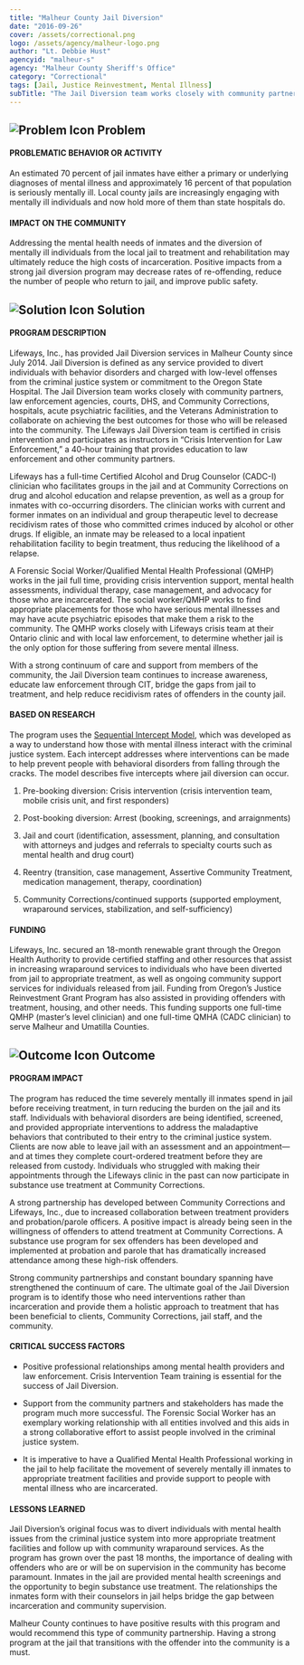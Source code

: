 ```yaml
---
title: "Malheur County Jail Diversion"
date: "2016-09-26"
cover: /assets/correctional.png
logo: /assets/agency/malheur-logo.png
author: "Lt. Debbie Hust"
agencyid: "malheur-s"
agency: "Malheur County Sheriff's Office"
category: "Correctional"
tags: [Jail, Justice Reinvestment, Mental Illness]
subTitle: "The Jail Diversion team works closely with community partners, law enforcement agencies, courts, DHS, and Community Corrections, hospitals, acute psychiatric facilities, and the Veterans Administration to collaborate on achieving the best outcomes for those who will be released into the community."
---
```


## ![Problem Icon](https://github.com/google/material-design-icons/raw/master/alert/1x_web/ic_error_outline_black_48dp.png "Problem") Problem

#### PROBLEMATIC BEHAVIOR OR ACTIVITY

An estimated 70 percent of jail inmates have either a primary or underlying diagnoses of mental illness and approximately 16 percent of that population is seriously mentally ill. Local county jails are increasingly engaging with mentally ill individuals and now hold more of them than state hospitals do.

#### IMPACT ON THE COMMUNITY

Addressing the mental health needs of inmates and the diversion of mentally ill individuals from the local jail to treatment and rehabilitation may ultimately reduce the high costs of incarceration. Positive impacts from a strong jail diversion program may decrease rates of re-offending, reduce the number of people who return to jail, and improve public safety.

## ![Solution Icon](https://github.com/google/material-design-icons/raw/master/action/1x_web/ic_lightbulb_outline_black_48dp.png "Solution") Solution

#### PROGRAM DESCRIPTION

Lifeways, Inc., has provided Jail Diversion services in Malheur County since July 2014. Jail Diversion is defined as any service provided to divert individuals with behavior disorders and charged with low-level offenses from the criminal justice system or commitment to the Oregon State Hospital. The Jail Diversion team works closely with community partners, law enforcement agencies, courts, DHS, and Community Corrections, hospitals, acute psychiatric facilities, and the Veterans Administration to collaborate on achieving the best outcomes for those who will be released into the community. The Lifeways Jail Diversion team is certified in crisis intervention and participates as instructors in “Crisis Intervention for Law Enforcement,” a 40-hour training that provides education to law enforcement and other community partners.

Lifeways has a full-time Certified Alcohol and Drug Counselor (CADC-I) clinician who facilitates groups in the jail and at Community Corrections on drug and alcohol education and relapse prevention, as well as a group for inmates with co-occurring disorders. The clinician works with current and former inmates on an individual and group therapeutic level to decrease recidivism rates of those who committed crimes induced by alcohol or other drugs. If eligible, an inmate may be released to a local inpatient rehabilitation facility to begin treatment, thus reducing the likelihood of a relapse.

A Forensic Social Worker/Qualified Mental Health Professional (QMHP) works in the jail full time, providing crisis intervention support, mental health assessments, individual therapy, case management, and advocacy for those who are incarcerated. The social worker/QMHP works to find appropriate placements for those who have serious mental illnesses and may have acute psychiatric episodes that make them a risk to the community. The QMHP works closely with Lifeways crisis team at their Ontario clinic and with local law enforcement, to determine whether jail is the only option for those suffering from severe mental illness.

With a strong continuum of care and support from members of the community, the Jail Diversion team continues to increase awareness, educate law enforcement through CIT, bridge the gaps from jail to treatment, and help reduce recidivism rates of offenders in the county jail.

#### BASED ON RESEARCH

The program uses the [Sequential Intercept Model](https://ps.psychiatryonline.org/doi/pdf/10.1176/ps.2006.57.4.544), which was developed as a way to understand how those with mental illness interact with the criminal justice system. Each intercept addresses where interventions can be made to help prevent people with behavioral disorders from falling through the cracks. The model describes five intercepts where jail diversion can occur.

1. Pre-booking diversion: Crisis intervention (crisis intervention team, mobile crisis unit, and first responders)

2. Post-booking diversion: Arrest (booking, screenings, and arraignments)

3. Jail and court (identification, assessment, planning, and consultation with attorneys and judges and referrals to specialty courts such as mental health and drug court)

4. Reentry (transition, case management, Assertive Community Treatment, medication management, therapy, coordination)

5. Community Corrections/continued supports (supported employment, wraparound services, stabilization, and self-sufficiency)

#### FUNDING

Lifeways, Inc. secured an 18-month renewable grant through the Oregon Health Authority to provide certified staffing and other resources that assist in increasing wraparound services to individuals who have been diverted from jail to appropriate treatment, as well as ongoing community support services for individuals released from jail. Funding from Oregon’s Justice Reinvestment Grant Program has also assisted in providing offenders with treatment, housing, and other needs. This funding supports one full-time QMHP (master’s level clinician) and one full-time QMHA (CADC clinician) to serve Malheur and Umatilla Counties.

## ![Outcome Icon](https://github.com/google/material-design-icons/raw/master/action/1x_web/ic_view_list_black_48dp.png "Outcome") Outcome

#### PROGRAM IMPACT

The program has reduced the time severely mentally ill inmates spend in jail before receiving treatment, in turn reducing the burden on the jail and its staff. Individuals with behavioral disorders are being identified, screened, and provided appropriate interventions to address the maladaptive behaviors that contributed to their entry to the criminal justice system. Clients are now able to leave jail with an assessment and an appointment—and at times they complete court-ordered treatment before they are released from custody. Individuals who struggled with making their appointments through the Lifeways clinic in the past can now participate in substance use treatment at Community Corrections.

A strong partnership has developed between Community Corrections and Lifeways, Inc., due to increased collaboration between treatment providers and probation/parole officers. A positive impact is already being seen in the willingness of offenders to attend treatment at Community Corrections. A substance use program for sex offenders has been developed and implemented at probation and parole that has dramatically increased attendance among these high-risk offenders.

Strong community partnerships and constant boundary spanning have strengthened the continuum of care. The ultimate goal of the Jail Diversion program is to identify those who need interventions rather than incarceration and provide them a holistic approach to treatment that has been beneficial to clients, Community Corrections, jail staff, and the community.

#### CRITICAL SUCCESS FACTORS

* Positive professional relationships among mental health providers and law enforcement. Crisis Intervention Team training is essential for the success of Jail Diversion.

* Support from the community partners and stakeholders has made the program much more successful. The Forensic Social Worker has an exemplary working relationship with all entities involved and this aids in a strong collaborative effort to assist people involved in the criminal justice system.

* It is imperative to have a Qualified Mental Health Professional working in the jail to help facilitate the movement of severely mentally ill inmates to appropriate treatment facilities and provide support to people with mental illness who are incarcerated.

#### LESSONS LEARNED

Jail Diversion’s original focus was to divert individuals with mental health issues from the criminal justice system into more appropriate treatment facilities and follow up with community wraparound services. As the program has grown over the past 18 months, the importance of dealing with offenders who are or will be on supervision in the community has become paramount. Inmates in the jail are provided mental health screenings and the opportunity to begin substance use treatment. The relationships the inmates form with their counselors in jail helps bridge the gap between incarceration and community supervision.

Malheur County continues to have positive results with this program and would recommend this type of community partnership. Having a strong program at the jail that transitions with the offender into the community is a must.
